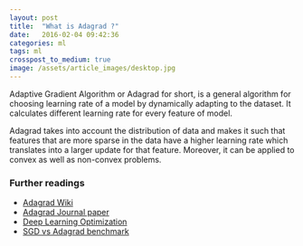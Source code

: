 ```yaml
---
layout: post
title:  "What is Adagrad ?"
date:   2016-02-04 09:42:36
categories: ml
tags: ml
crosspost_to_medium: true
image: /assets/article_images/desktop.jpg
---
```


Adaptive Gradient Algorithm or Adagrad for short, is a general algorithm for choosing learning rate of a model by dynamically adapting to the dataset.
It calculates different learning rate for every feature of model.

Adagrad takes into account the distribution of data and makes it such that features that are more sparse in the data have a higher learning rate which translates into a larger update for that feature.
Moreover, it can be applied to convex as well as non-convex problems.

### Further readings

+ [Adagrad Wiki][wiki]
+ [Adagrad Journal paper][paper-link]
+ [Deep Learning Optimization][dpo]
+ [SGD vs Adagrad benchmark][benchmark]

[dpo]: https://www.youtube.com/watch?v=0qUAb94CpOw
[paper-link]: http://www.jmlr.org/papers/volume12/duchi11a/duchi11a.pdf
[wiki]: https://en.wikipedia.org/wiki/Stochastic_gradient_descent#AdaGrad
[benchmark]: https://cs.stanford.edu/people/karpathy/convnetjs/demo/trainers.html